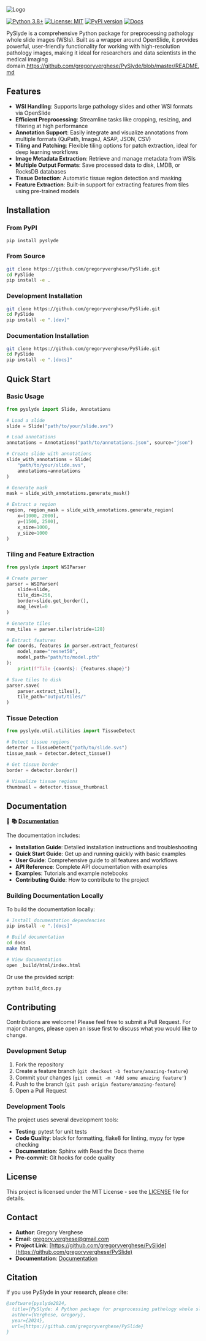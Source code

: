 ![Logo](images/logoV2.png)


[![Python 3.8+](https://img.shields.io/badge/python-3.8+-blue.svg)](https://www.python.org/downloads/)
[![License: MIT](https://img.shields.io/badge/License-MIT-yellow.svg)](https://opensource.org/licenses/MIT)
[![PyPI version](https://badge.fury.io/py/pyslyde.svg)](https://badge.fury.io/py/pyslyde)
[![Docs](https://img.shields.io/badge/docs-available-brightgreen.svg)](https://gregoryverghese.github.io/PySlyde/)

PySlyde is a comprehensive Python package for preprocessing pathology whole slide images (WSIs). Built as a wrapper around OpenSlide, it provides powerful, user-friendly functionality for working with high-resolution pathology images, making it ideal for researchers and data scientists in the medical imaging domain.https://github.com/gregoryverghese/PySlyde/blob/master/README.md

## Features

- **WSI Handling**: Supports large pathology slides and other WSI formats via OpenSlide
- **Efficient Preprocessing**: Streamline tasks like cropping, resizing, and filtering at high performance
- **Annotation Support**: Easily integrate and visualize annotations from multiple formats (QuPath, ImageJ, ASAP, JSON, CSV)
- **Tiling and Patching**: Flexible tiling options for patch extraction, ideal for deep learning workflows
- **Image Metadata Extraction**: Retrieve and manage metadata from WSIs
- **Multiple Output Formats**: Save processed data to disk, LMDB, or RocksDB databases
- **Tissue Detection**: Automatic tissue region detection and masking
- **Feature Extraction**: Built-in support for extracting features from tiles using pre-trained models

## Installation

### From PyPI

```bash
pip install pyslyde
```

### From Source

```bash
git clone https://github.com/gregoryverghese/PySlide.git
cd PySlide
pip install -e .
```

### Development Installation

```bash
git clone https://github.com/gregoryverghese/PySlide.git
cd PySlide
pip install -e ".[dev]"
```

### Documentation Installation

```bash
git clone https://github.com/gregoryverghese/PySlide.git
cd PySlide
pip install -e ".[docs]"
```

## Quick Start

### Basic Usage

```python
from pyslyde import Slide, Annotations

# Load a slide
slide = Slide("path/to/your/slide.svs")

# Load annotations
annotations = Annotations("path/to/annotations.json", source="json")

# Create slide with annotations
slide_with_annotations = Slide(
    "path/to/your/slide.svs",
    annotations=annotations
)

# Generate mask
mask = slide_with_annotations.generate_mask()

# Extract a region
region, region_mask = slide_with_annotations.generate_region(
    x=(1000, 2000),
    y=(1500, 2500),
    x_size=1000,
    y_size=1000
)
```

### Tiling and Feature Extraction

```python
from pyslyde import WSIParser

# Create parser
parser = WSIParser(
    slide=slide,
    tile_dim=256,
    border=slide.get_border(),
    mag_level=0
)

# Generate tiles
num_tiles = parser.tiler(stride=128)

# Extract features
for coords, features in parser.extract_features(
    model_name="resnet50",
    model_path="path/to/model.pth"
):
    print(f"Tile {coords}: {features.shape}")

# Save tiles to disk
parser.save(
    parser.extract_tiles(),
    tile_path="output/tiles/"
)
```

### Tissue Detection

```python
from pyslyde.util.utilities import TissueDetect

# Detect tissue regions
detector = TissueDetect("path/to/slide.svs")
tissue_mask = detector.detect_tissue()

# Get tissue border
border = detector.border()

# Visualize tissue regions
thumbnail = detector.tissue_thumbnail
```

## Documentation

📖 **📚 [Documentation](https://gregoryverghese.github.io/PySlyde/)**

The documentation includes:

- **Installation Guide**: Detailed installation instructions and troubleshooting
- **Quick Start Guide**: Get up and running quickly with basic examples
- **User Guide**: Comprehensive guide to all features and workflows
- **API Reference**: Complete API documentation with examples
- **Examples**: Tutorials and example notebooks
- **Contributing Guide**: How to contribute to the project

### Building Documentation Locally

To build the documentation locally:

```bash
# Install documentation dependencies
pip install -e ".[docs]"

# Build documentation
cd docs
make html

# View documentation
open _build/html/index.html
```

Or use the provided script:

```bash
python build_docs.py
```

## Contributing

Contributions are welcome! Please feel free to submit a Pull Request. For major changes, please open an issue first to discuss what you would like to change.

### Development Setup

1. Fork the repository
2. Create a feature branch (`git checkout -b feature/amazing-feature`)
3. Commit your changes (`git commit -m 'Add some amazing feature'`)
4. Push to the branch (`git push origin feature/amazing-feature`)
5. Open a Pull Request

### Development Tools

The project uses several development tools:

- **Testing**: pytest for unit tests
- **Code Quality**: black for formatting, flake8 for linting, mypy for type checking
- **Documentation**: Sphinx with Read the Docs theme
- **Pre-commit**: Git hooks for code quality

## License

This project is licensed under the MIT License - see the [LICENSE](LICENSE) file for details.

## Contact

- **Author**: Gregory Verghese
- **Email**: gregory.verghese@gmail.com
- **Project Link**: [https://github.com/gregoryverghese/PySlide](https://github.com/gregoryverghese/PySlide)
- **Documentation**: [Documentation](https://gregoryverghese.github.io/PySlyde/)

## Citation

If you use PySlyde in your research, please cite:

```bibtex
@software{pyslyde2024,
  title={PySlyde: A Python package for preprocessing pathology whole slide images},
  author={Verghese, Gregory},
  year={2024},
  url={https://github.com/gregoryverghese/PySlide}
}
```






